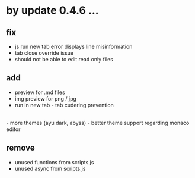# by update 0.4.6 ...

## fix
  - js run new tab error displays line misinformation
  - tab close override issue
  - should not be able to edit read only files

## add
  - preview for .md files
  - img preview for png / jpg
  - run in new tab - tab cudering prevention
<br>
  - more themes (ayu dark, abyss)
  - better theme support regarding monaco editor
    <!-- python via pyodide ( infeasible ) -->

## remove
 - unused functions from scripts.js
 - unused async from scripts.js